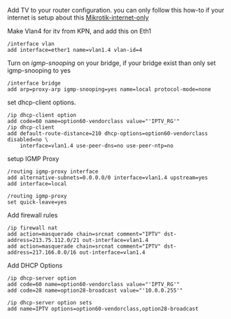 Add TV to your router configuration.
you can only follow this how-to if your internet is setup about this [Mikrotik-internet-only](/Mikrotik-Internet-only.md)


Make Vlan4 for itv from KPN, and add this on Eth1

```
/interface vlan
add interface=ether1 name=vlan1.4 vlan-id=4
```

Turn on *igmp-snooping* on your bridge, if your bridge exist than only set igmp-snooping to yes

```
/interface bridge
add arp=proxy-arp igmp-snooping=yes name=local protocol-mode=none
```

set dhcp-client options.

```
/ip dhcp-client option
add code=60 name=option60-vendorclass value="'IPTV_RG'"
/ip dhcp-client
add default-route-distance=210 dhcp-options=option60-vendorclass disabled=no \
    interface=vlan1.4 use-peer-dns=no use-peer-ntp=no
```

setup IGMP Proxy

```
/routing igmp-proxy interface
add alternative-subnets=0.0.0.0/0 interface=vlan1.4 upstream=yes
add interface=local

/routing igmp-proxy
set quick-leave=yes
```

Add firewall rules

```
/ip firewall nat
add action=masquerade chain=srcnat comment="IPTV" dst-address=213.75.112.0/21 out-interface=vlan1.4
add action=masquerade chain=srcnat comment="IPTV" dst-address=217.166.0.0/16 out-interface=vlan1.4
```

Add DHCP Options

```
/ip dhcp-server option
add code=60 name=option60-vendorclass value="'IPTV_RG'"
add code=28 name=option28-broadcast value="'10.0.0.255'"

/ip dhcp-server option sets
add name=IPTV options=option60-vendorclass,option28-broadcast
```

